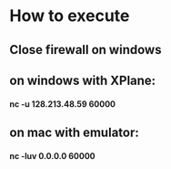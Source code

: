 # How to execute
## Close firewall on windows

## on windows with XPlane:
#### nc -u 128.213.48.59 60000

## on mac with emulator:
#### nc -luv 0.0.0.0 60000
